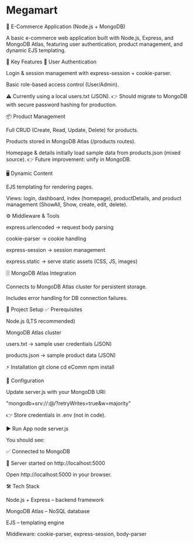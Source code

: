 # Megamart
🛒 E-Commerce Application (Node.js + MongoDB)

A basic e-commerce web application built with Node.js, Express, and MongoDB Atlas, featuring user authentication, product management, and dynamic EJS templating.

🚀 Key Features
🔐 User Authentication

Login & session management with express-session + cookie-parser.

Basic role-based access control (User/Admin).

⚠️ Currently using a local users.txt (JSON). 👉 Should migrate to MongoDB with secure password hashing for production.

📦 Product Management

Full CRUD (Create, Read, Update, Delete) for products.

Products stored in MongoDB Atlas (/products routes).

Homepage & details initially load sample data from products.json (mixed source). 👉 Future improvement: unify in MongoDB.

🖥️ Dynamic Content

EJS templating for rendering pages.

Views: login, dashboard, index (homepage), productDetails, and product management (ShowAll, Show, create, edit, delete).

⚙️ Middleware & Tools

express.urlencoded → request body parsing

cookie-parser → cookie handling

express-session → session management

express.static → serve static assets (CSS, JS, images)

🗄️ MongoDB Atlas Integration

Connects to MongoDB Atlas cluster for persistent storage.

Includes error handling for DB connection failures.

📂 Project Setup
✅ Prerequisites

Node.js (LTS recommended)

MongoDB Atlas cluster

users.txt → sample user credentials (JSON)

products.json → sample product data (JSON)

⚡ Installation
git clone <your-repo-url>
cd eComm
npm install

🔑 Configuration

Update server.js with your MongoDB URI:

"mongodb+srv://<username>:<password>@<cluster-address>/?retryWrites=true&w=majority"


👉 Store credentials in .env (not in code).

▶️ Run App
node server.js


You should see:

✅ Connected to MongoDB

🚀 Server started on http://localhost:5000

Open http://localhost:5000
 in your browser.

🛠️ Tech Stack

Node.js + Express – backend framework

MongoDB Atlas – NoSQL database

EJS – templating engine

Middleware: cookie-parser, express-session, body-parser
